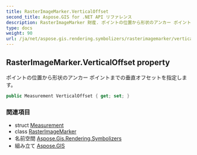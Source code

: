 ```yaml
---
title: RasterImageMarker.VerticalOffset
second_title: Aspose.GIS for .NET API リファレンス
description: RasterImageMarker 財産. ポイントの位置から形状のアンカー ポイントまでの垂直オフセットを指定します
type: docs
weight: 90
url: /ja/net/aspose.gis.rendering.symbolizers/rasterimagemarker/verticaloffset/
---
```

## RasterImageMarker.VerticalOffset property

ポイントの位置から形状のアンカー ポイントまでの垂直オフセットを指定します。

```csharp
public Measurement VerticalOffset { get; set; }
```

### 関連項目

* struct [Measurement](../../../aspose.gis.rendering/measurement/)
* class [RasterImageMarker](../)
* 名前空間 [Aspose.Gis.Rendering.Symbolizers](../../rasterimagemarker/)
* 組み立て [Aspose.GIS](../../../)


